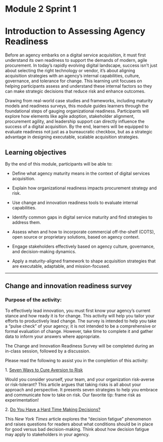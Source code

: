 
# Module 2 Sprint 1

# Introduction to Assessing Agency Readiness

Before an agency embarks on a digital service acquisition, it must first understand its own readiness to support the demands of modern, agile procurement. In today’s rapidly evolving digital landscape, success isn't just about selecting the right technology or vendor, it’s about aligning acquisition strategies with an agency’s internal capabilities, culture, governance, and tolerance for change. This learning unit focuses on helping participants assess and understand these internal factors so they can make strategic decisions that reduce risk and enhance outcomes.

Drawing from real-world case studies and frameworks, including maturity models and readiness surveys, this module guides learners through the foundational steps of gauging organizational readiness. Participants will explore how elements like agile adoption, stakeholder alignment, procurement agility, and leadership support can directly influence the success of a digital acquisition. By the end, learners will be equipped to evaluate readiness not just as a bureaucratic checkbox, but as a strategic advantage in designing executable, scalable acquisition strategies.

## Learning objectives

By the end of this module, participants will be able to:

* Define what agency maturity means in the context of digital services acquisition.

* Explain how organizational readiness impacts procurement strategy and risk.

* Use change and innovation readiness tools to evaluate internal capabilities.

* Identify common gaps in digital service maturity and find strategies to address them.

* Assess when and how to incorporate commercial off-the-shelf (COTS), open source or proprietary solutions, based on agency context.

* Engage stakeholders effectively based on agency culture, governance, and decision-making dynamics.

* Apply a maturity-aligned framework to shape acquisition strategies that are executable, adaptable, and mission-focused.

---
## Change and innovation readiness survey

### Purpose of the activity: 

To effectively lead innovation, you must first know your agency’s current stance and how ready it is for change. This activity will help you tailor your efforts to productively lead change. The survey is intended to help you take a “pulse check” of your agency; it is not intended to be a comprehensive or formal evaluation of change. However, take time to complete it and gather data to inform your answers where appropriate.

The Change and Innovation Readiness Survey will be completed during an in-class session, followed by a discussion. 

Please read the following to assist you in the completion of this activity:

1\. [Seven Ways to Cure Aversion to Risk](https://www.fastcompany.com/3045577/seven-ways-to-cure-your-aversion-to-risk)

Would you consider yourself, your team, and your organization risk-averse or risk-tolerant? This article argues that taking risks is all about your approach and perspective. It presents seven strategies to help you embrace and communicate how to take on risk. Our favorite tip: frame risk as experimentation\!

2\. [Do You Have a Hard Time Making Decisions?](http://learning.blogs.nytimes.com/2011/08/18/do-you-have-a-hard-time-making-decisions/?_r=1)

This *New York Times* article explores the “decision fatigue” phenomenon and raises questions for readers about what conditions should be in place for good versus bad decision-making. Think about how decision fatigue may apply to stakeholders in your agency.
